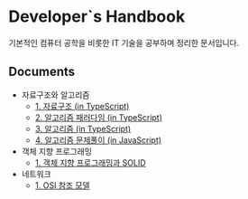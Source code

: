 # Developer`s Handbook

기본적인 컴퓨터 공학을 비롯한 IT 기술을 공부하며 정리한 문서입니다.

## Documents

- 자료구조와 알고리즘
  - [1. 자료구조 (in TypeScript)](<docs/자료구조와 알고리즘/1. 자료구조 (in TypeScript).md>)
  - [2. 알고리즘 패러다임 (in TypeScript)](<docs/자료구조와 알고리즘/2. 알고리즘 패러다임 (in TypeScript).md>)
  - [3. 알고리즘 (in TypeScript)](<docs/자료구조와 알고리즘/3. 알고리즘 (in TypeScript).md>)
  - [4. 알고리즘 문제풀이 (in JavaScript)](<docs/자료구조와 알고리즘/4. 알고리즘 문제풀이 (in JavaScript).md>)
- 객체 지향 프로그래밍
  - [1. 객체 지향 프로그래밍과 SOLID](<docs/객체 지향 프로그래밍/1. 객체 지향 프로그래밍과 SOLID.md>)
- 네트워크
  - [1. OSI 참조 모델](<docs/네트워크/1. OSI 참조 모델.md>)
